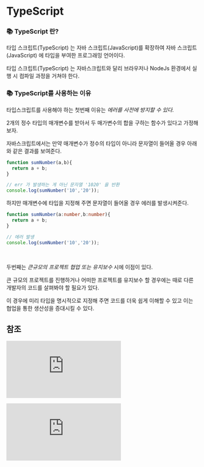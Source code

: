 # TypeScript

### 📚 TypeScript 란?

타입 스크립트(TypeScript) 는 자바 스크립트(JavaScript)를 확장하여 자바 스크립트(JavaScript) 에 타입을 부여한 프로그래밍 언어이다.

타입 스크립트(TypeScript) 는 자바스크립트와 달리 브라우저나 NodeJs 환경에서 실행 시 컴파일 과정을 거쳐야 한다.

### 📚 TypeScript를 사용하는 이유

타입스크립트를 사용해야 하는 첫번째 이유는 _에러를 사전에 방지할 수 있다._

2개의 정수 타입의 매개변수를 받아서 두 매가변수의 합을 구하는 함수가 있다고 가정해 보자.

자바스크립트에서는 만약 매개변수가 정수의 타입이 아니라 문자열이 들어올 경우 아래와 같은 결과를 보여준다.

```javascript
function sumNumber(a,b){
  return a + b;
}

// err 가 발생하는 게 아닌 문자열 '1020' 을 반환
console.log(sumNumber('10','20'));

```

하지만 매개변수에 타입을 지정해 주면 문자열이 들어올 경우 에러를 발생시켜준다.

```typescript
function sumNumber(a:number,b:number){
  return a + b;
}

// 에러 발생
console.log(sumNumber('10','20'));
```
<br>

두번째는 _큰규모의 프로젝트 협업 또는 유지보수_ 시에 이점이 있다.

큰 규모의 프로젝트를 진행하거나 어떠한 프로젝트를 유지보수 할 경우에는 때로 다른 개발자의 코드를 살펴봐야 할 필요가 있다.

이 경우에 미리 타입을 명시적으로 지정해 주면 코드를 더욱 쉽게 이해할 수 있고 이는 협업을 통한 생산성을 증대시킬 수 있다.

## 참조

![typescript 공식문서](https://joshua1988.github.io/ts/why-ts.html#%EC%99%9C-%ED%83%80%EC%9E%85%EC%8A%A4%ED%81%AC%EB%A6%BD%ED%8A%B8%EB%A5%BC-%EC%8D%A8%EC%95%BC%ED%95%A0%EA%B9%8C%EC%9A%94)

![타입스크립트 핸드북](https://joshua1988.github.io/ts/why-ts.html#%ED%83%80%EC%9E%85%EC%8A%A4%ED%81%AC%EB%A6%BD%ED%8A%B8%EB%9E%80)
